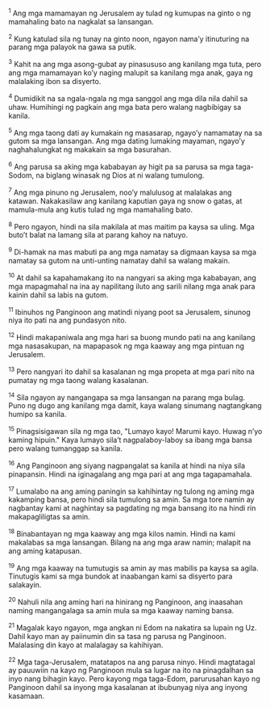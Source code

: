 <sup>1</sup>
Ang mga mamamayan ng Jerusalem ay tulad ng kumupas na ginto o ng mamahaling bato na nagkalat sa lansangan. 

<sup>2</sup>
Kung katulad sila ng tunay na ginto noon, ngayon namaʼy itinuturing na parang mga palayok na gawa sa putik. 

<sup>3</sup>
Kahit na ang mga asong-gubat ay pinasususo ang kanilang mga tuta, pero ang mga mamamayan koʼy naging malupit sa kanilang mga anak, gaya ng malalaking ibon sa disyerto. 

<sup>4</sup>
Dumidikit na sa ngala-ngala ng mga sanggol ang mga dila nila dahil sa uhaw. Humihingi ng pagkain ang mga bata pero walang nagbibigay sa kanila. 

<sup>5</sup>
Ang mga taong dati ay kumakain ng masasarap, ngayoʼy namamatay na sa gutom sa mga lansangan. Ang mga dating lumaking mayaman, ngayoʼy naghahalungkat ng makakain sa mga basurahan. 

<sup>6</sup>
Ang parusa sa aking mga kababayan ay higit pa sa parusa sa mga taga-Sodom, na biglang winasak ng Dios at ni walang tumulong. 

<sup>7</sup>
Ang mga pinuno ng Jerusalem, nooʼy malulusog at malalakas ang katawan. Nakakasilaw ang kanilang kaputian gaya ng snow o gatas, at mamula-mula ang kutis tulad ng mga mamahaling bato. 

<sup>8</sup>
Pero ngayon, hindi na sila makilala at mas maitim pa kaysa sa uling. Mga butoʼt balat na lamang sila at parang kahoy na natuyo. 

<sup>9</sup>
Di-hamak na mas mabuti pa ang mga namatay sa digmaan kaysa sa mga namatay sa gutom na unti-unting namatay dahil sa walang makain. 

<sup>10</sup>
At dahil sa kapahamakang ito na nangyari sa aking mga kababayan, ang mga mapagmahal na ina ay napilitang iluto ang sarili nilang mga anak para kainin dahil sa labis na gutom. 

<sup>11</sup>
Ibinuhos ng Panginoon ang matindi niyang poot sa Jerusalem, sinunog niya ito pati na ang pundasyon nito. 

<sup>12</sup>
Hindi makapaniwala ang mga hari sa buong mundo pati na ang kanilang mga nasasakupan, na mapapasok ng mga kaaway ang mga pintuan ng Jerusalem. 

<sup>13</sup>
Pero nangyari ito dahil sa kasalanan ng mga propeta at mga pari nito na pumatay ng mga taong walang kasalanan. 

<sup>14</sup>
Sila ngayon ay nangangapa sa mga lansangan na parang mga bulag. Puno ng dugo ang kanilang mga damit, kaya walang sinumang nagtangkang humipo sa kanila. 

<sup>15</sup>
Pinagsisigawan sila ng mga tao, "Lumayo kayo! Marumi kayo. Huwag nʼyo kaming hipuin." Kaya lumayo silaʼt nagpalaboy-laboy sa ibang mga bansa pero walang tumanggap sa kanila. 

<sup>16</sup>
Ang Panginoon ang siyang nagpangalat sa kanila at hindi na niya sila pinapansin. Hindi na iginagalang ang mga pari at ang mga tagapamahala. 

<sup>17</sup>
Lumalabo na ang aming paningin sa kahihintay ng tulong ng aming mga kakamping bansa, pero hindi sila tumulong sa amin. Sa mga tore namin ay nagbantay kami at naghintay sa pagdating ng mga bansang ito na hindi rin makapagliligtas sa amin. 

<sup>18</sup>
Binabantayan ng mga kaaway ang mga kilos namin. Hindi na kami makalabas sa mga lansangan. Bilang na ang mga araw namin; malapit na ang aming katapusan. 

<sup>19</sup>
Ang mga kaaway na tumutugis sa amin ay mas mabilis pa kaysa sa agila. Tinutugis kami sa mga bundok at inaabangan kami sa disyerto para salakayin. 

<sup>20</sup>
Nahuli nila ang aming hari na hinirang ng Panginoon, ang inaasahan naming mangangalaga sa amin mula sa mga kaaway naming bansa. 

<sup>21</sup>
Magalak kayo ngayon, mga angkan ni Edom na nakatira sa lupain ng Uz. Dahil kayo man ay paiinumin din sa tasa ng parusa ng Panginoon. Malalasing din kayo at malalagay sa kahihiyan. 

<sup>22</sup>
Mga taga-Jerusalem, matatapos na ang parusa ninyo. Hindi magtatagal ay pauuwiin na kayo ng Panginoon mula sa lugar na ito na pinagdalhan sa inyo nang bihagin kayo. Pero kayong mga taga-Edom, parurusahan kayo ng Panginoon dahil sa inyong mga kasalanan at ibubunyag niya ang inyong kasamaan.